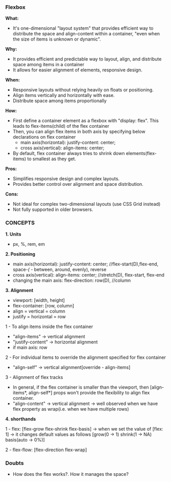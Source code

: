 ### Flexbox

**What:**

- It's one-dimensional "layout system" that provides efficient way to distribute the space and align-content within a container, "even when the size of items is unknown or dynamic".

**Why:**

- It provides efficient and predictable way to layout, align, and distribute space among items in a container
- It allows for easier alignment of elements, responsive design.

**When:**

- Responsive layouts without relying heavily on floats or positioning.
- Align items vertically and horizontally with ease.
- Distribute space among items proportionally

**How:**

- First define a container element as a flexbox with "display: flex". This leads to flex-items(child) of the flex container
- Then, you can align flex items in both axis by specifying below declarations on flex container
  - main axis(horizontal): justify-content: center;
  - cross axis(vertical): align-items: center;
- By default, flex container always tries to shrink down elements(flex-items) to smallest as they get.

**Pros:**

- Simplifies responsive design and complex layouts.
- Provides better control over alignment and space distribution.

**Cons:**

- Not ideal for complex two-dimensional layouts (use CSS Grid instead)
- Not fully supported in older browsers.

### CONCEPTS


**1. Units**

  - px, %, rem, em

**2. Positioning**

  - main axis(horizontal): justify-content: center; //flex-start(D),flex-end, space-*(* - between, around, evenly), reverse
  - cross axis(vertical): align-items: center; //stretch(D), flex-start, flex-end
  - changing the main axis: flex-direction: row(D), //column

**3. Alignment**

  - viewport: [width, height]
  - flex-container: [row, column]
  - align = vertical = column
  - justify = horizontal = row

1 - To align items inside the flex container
  - "align-items" -> vertical alignment
  - "justify-content" -> horizontal alignment
  - if main axis: row

2 - For individual items to override the alignment specified for flex container
  - "align-self" -> vertical alignment[override - align-items]

3 - Alignment of flex tracks
  - In general,  if the flex container is smaller than the viewport, then [align-items*, align-self*] props won't provide the flexibility to align flex container.
  - "align-content" -> vertical alignment -> well observed when we have flex property as wrap(i.e. when we have multiple rows)

**4. shorthands**

  1 - flex: [flex-grow flex-shrink flex-basis]
    -> when we set the value of [flex: 1] -> it changes default values as follows [grow(0 -> 1) shrink(1 -> NA) basis(auto -> 0%)]

  2 - flex-flow: [flex-direction flex-wrap]


### Doubts
  - How does the flex works?. How it manages the space?
